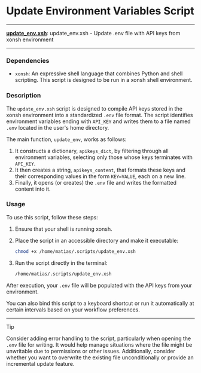 # Update Environment Variables Script

---

**[update_env.xsh](/update_env.xsh)**: update_env.xsh - Update .env file with API keys from xonsh environment

---

### Dependencies

- `xonsh`: An expressive shell language that combines Python and shell scripting. This script is designed to be run in a xonsh shell environment.

### Description

The `update_env.xsh` script is designed to compile API keys stored in the xonsh environment into a standardized `.env` file format. The script identifies environment variables ending with `API_KEY` and writes them to a file named `.env` located in the user's home directory. 

The main function, `update_env`, works as follows:
1. It constructs a dictionary, `apikeys_dict`, by filtering through all environment variables, selecting only those whose keys terminates with `API_KEY`.
2. It then creates a string, `apikeys_content`, that formats these keys and their corresponding values in the form `KEY=VALUE`, each on a new line.
3. Finally, it opens (or creates) the `.env` file and writes the formatted content into it.

### Usage

To use this script, follow these steps:

1. Ensure that your shell is running xonsh.
2. Place the script in an accessible directory and make it executable:

   ```bash
   chmod +x /home/matias/.scripts/update_env.xsh
   ```

3. Run the script directly in the terminal:

   ```bash
   /home/matias/.scripts/update_env.xsh
   ```

After execution, your `.env` file will be populated with the API keys from your environment.

You can also bind this script to a keyboard shortcut or run it automatically at certain intervals based on your workflow preferences.

---

> [!TIP]  
> Consider adding error handling to the script, particularly when opening the `.env` file for writing. It would help manage situations where the file might be unwritable due to permissions or other issues. Additionally, consider whether you want to overwrite the existing file unconditionally or provide an incremental update feature.
